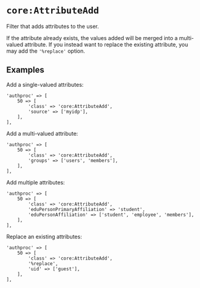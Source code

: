 `core:AttributeAdd`
===================

Filter that adds attributes to the user.

If the attribute already exists, the values added will be merged into a multi-valued attribute.
If you instead want to replace the existing attribute, you may add the `'%replace'` option.


Examples
--------

Add a single-valued attributes:

    'authproc' => [
        50 => [
            'class' => 'core:AttributeAdd',
            'source' => ['myidp'],
        ],
    ],

Add a multi-valued attribute:

    'authproc' => [
        50 => [
            'class' => 'core:AttributeAdd',
            'groups' => ['users', 'members'],
        ],
    ],

Add multiple attributes:

    'authproc' => [
        50 => [
            'class' => 'core:AttributeAdd',
            'eduPersonPrimaryAffiliation' => 'student',
            'eduPersonAffiliation' => ['student', 'employee', 'members'],
        ],
    ],

Replace an existing attributes:

    'authproc' => [
        50 => [
            'class' => 'core:AttributeAdd',
            '%replace',
            'uid' => ['guest'],
        ],
    ],
